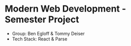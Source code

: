 # Modern Web Development - Semester Project
- Group: Ben Egloff & Tommy Deiser
- Tech Stack: React & Parse
